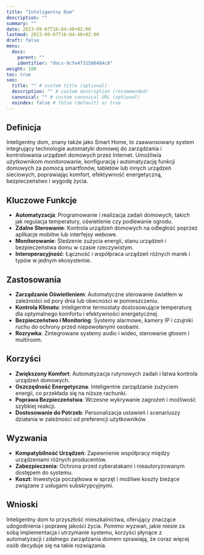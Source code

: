 ```yaml
---
title: "Inteligentny Dom"
description: ""
summary: ""
date: 2023-09-07T16:04:48+02:00
lastmod: 2023-09-07T16:04:48+02:00
draft: false
menu:
  docs:
    parent: ""
    identifier: "docs-9cfe4731588484c8"
weight: 100
toc: true
seo:
  title: "" # custom title (optional)
  description: "" # custom description (recommended)
  canonical: "" # custom canonical URL (optional)
  noindex: false # false (default) or true
---
```


## Definicja

Inteligentny dom, znany także jako Smart Home, to zaawansowany system integrujący technologie automatyki domowej do zarządzania i kontrolowania urządzeń domowych przez Internet. Umożliwia użytkownikom monitorowanie, konfigurację i automatyzację funkcji domowych za pomocą smartfonów, tabletów lub innych urządzeń sieciowych, poprawiając komfort, efektywność energetyczną, bezpieczeństwo i wygodę życia.

## Kluczowe Funkcje

- **Automatyzacja**: Programowanie i realizacja zadań domowych, takich jak regulacja temperatury, oświetlenie czy podlewanie ogrodu.
- **Zdalne Sterowanie**: Kontrola urządzeń domowych na odległość poprzez aplikacje mobilne lub interfejsy webowe.
- **Monitorowanie**: Śledzenie zużycia energii, stanu urządzeń i bezpieczeństwa domu w czasie rzeczywistym.
- **Interoperacyjność**: Łączność i współpraca urządzeń różnych marek i typów w jednym ekosystemie.

## Zastosowania

- **Zarządzanie Oświetleniem**: Automatyczne sterowanie światłem w zależności od pory dnia lub obecności w pomieszczeniu.
- **Kontrola Klimatu**: Inteligentne termostaty dostosowujące temperaturę dla optymalnego komfortu i efektywności energetycznej.
- **Bezpieczeństwo i Monitoring**: Systemy alarmowe, kamery IP i czujniki ruchu do ochrony przed niepowołanymi osobami.
- **Rozrywka**: Zintegrowane systemy audio i wideo, sterowanie głosem i multiroom.

## Korzyści

- **Zwiększony Komfort**: Automatyzacja rutynowych zadań i łatwa kontrola urządzeń domowych.
- **Oszczędność Energetyczna**: Inteligentne zarządzanie zużyciem energii, co przekłada się na niższe rachunki.
- **Poprawa Bezpieczeństwa**: Wczesne wykrywanie zagrożeń i możliwość szybkiej reakcji.
- **Dostosowanie do Potrzeb**: Personalizacja ustawień i scenariuszy działania w zależności od preferencji użytkowników.

## Wyzwania

- **Kompatybilność Urządzeń**: Zapewnienie współpracy między urządzeniami różnych producentów.
- **Zabezpieczenia**: Ochrona przed cyberatakami i nieautoryzowanym dostępem do systemu.
- **Koszt**: Inwestycja początkowa w sprzęt i możliwe koszty bieżące związane z usługami subskrypcyjnymi.

## Wnioski

Inteligentny dom to przyszłość mieszkalnictwa, oferujący znaczące udogodnienia i poprawę jakości życia. Pomimo wyzwań, jakie niesie za sobą implementacja i utrzymanie systemu, korzyści płynące z automatyzacji i zdalnego zarządzania domem sprawiają, że coraz więcej osób decyduje się na takie rozwiązania.
